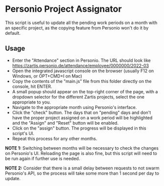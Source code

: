 # Personio Project Assignator

This script is useful to update all the pending work periods on a month with an specific project, 
as the copying feature from Personio won't do it by default.

## Usage

* Enter the "Attendance" section in Personio. The URL should look like https://zartis.personio.de/attendance/employee/0000000/2022-03
* Open the integrated javascript console on the browser (usually F12 on Windows, or OPT+CMD+I on Mac)
* Copy the contents of the "main.js" file from this folder directly on the console, hit ENTER.
* A small popup should appear on the top-right corner of the page, with a dropdown selector for the different Zartis projects, select the one appropriate to you.
* Navigate to the appropriate month using Personio's interface.
* Click the "check" button. The days that on "pending" days and don't have the proper project assigned on a work period will be highlighted and the "Assign" and "Reset" button will be enabled.
* Click on the "assign" button. The progress will be displayed in this script's UI.
* Repeat this process for any other months.

**NOTE 1:** Switching between months will be necessary to check the changes on Personio's UI. Reloading the page is also fine, but this script will need to be run again if further use is needed.

**NOTE 2:** Consider that there is a small delay between requests to not swarm Personio's API, so the process will take some more than 1 second per day to update.


